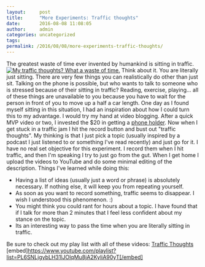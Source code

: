 ```yaml
---
layout:     post
title:      "More Experiments: Traffic thoughts"
date:       2016-08-08 11:08:05
author:     admin
categories: uncategorized
tags:  
permalink: /2016/08/08/more-experiments-traffic-thoughts/
---
```

The greatest waste of time ever invented by humankind is sitting in traffic. [![My traffic thoughts? What a waste of time.](https://ironboundsoftware.com/blog/wp-content/uploads/2016/07/photo_47510_20151009-744x558.jpg)](https://ironboundsoftware.com/blog/wp-content/uploads/2016/07/photo_47510_20151009.jpg) Think about it. You are literally just sitting. There are very few things you can realistically do other than just sit. Talking on the phone is possible, but who wants to talk to someone who is stressed because of their sitting in traffic? Reading, exercise, playing... all of these things are unavailable to you because you have to wait for the person in front of you to move up a half a car length. One day as I found myself sitting in this situation, I had an inspiration about how I could turn this to my advantage. I would try my hand at video blogging. After a quick MVP video or two, I invested the $20 in getting a [phone holder](http://amzn.to/29TmZuj). Now when I get stuck in a traffic jam I hit the record button and bust out "traffic thoughts". My thinking is that I just pick a topic (usually inspired by a podcast I just listened to or something I've read recently) and just go for it. I have no real set objective for this experiment. I record them when I hit traffic, and then I'm speaking I try to just go from the gut. When I get home I upload the videos to YouTube and do some minimal editing of the description. Things I've learned while doing this: 

  * Having a list of ideas (usually just a word or phrase) is absolutely necessary. If nothing else, it will keep you from repeating yourself.
  * As soon as you want to record something, traffic seems to disappear. I wish I understood this phenomenon. :)
  * You might think you could rant for hours about a topic. I have found that if I talk for more than 2 minutes that I feel less confident about my stance on the topic.
  * Its an interesting way to pass the time when you are literally sitting in traffic.

Be sure to check out my play list with all of these videos: [Traffic Thoughts](https://www.youtube.com/playlist?list=PL6SNLjgybLH31lJOlqMu8jA2KyliA90yT) [embed]https://www.youtube.com/playlist?list=PL6SNLjgybLH31lJOlqMu8jA2KyliA90yT[/embed]  
